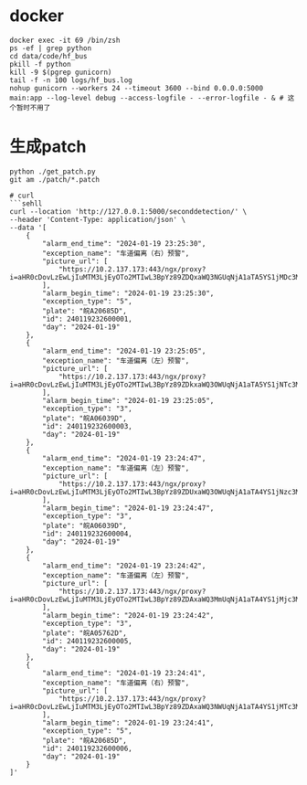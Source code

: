 # docker
```shell
docker exec -it 69 /bin/zsh
ps -ef | grep python
cd data/code/hf_bus
pkill -f python
kill -9 $(pgrep gunicorn)
tail -f -n 100 logs/hf_bus.log
nohup gunicorn --workers 24 --timeout 3600 --bind 0.0.0.0:5000 main:app --log-level debug --access-logfile - --error-logfile - & # 这个暂时不用了
```
# 生成patch
```shell
python ./get_patch.py
git am ./patch/*.patch
```
```
# curl 
```sehll
curl --location 'http://127.0.0.1:5000/seconddetection/' \
--header 'Content-Type: application/json' \
--data '[
    {
        "alarm_end_time": "2024-01-19 23:25:30",
        "exception_name": "车道偏离（右）预警",
        "picture_url": [
            "https://10.2.137.173:443/ngx/proxy?i=aHR0cDovLzEwLjIuMTM3LjEyOTo2MTIwL3BpYz89ZDQxaWQ3NGUqNjA1aTA5YS1jMDc3MTBlNT10MWkybSo9cDFwM2k9ZDFzKmk5ZDA9KjdiMWkwZGU3KjYyY2M5YTg0Yi1hMmVlMTYzLTFmNzBzNi1kMHo5NzlkOD1jNg=="
        ],
        "alarm_begin_time": "2024-01-19 23:25:30",
        "exception_type": "5",
        "plate": "皖A20685D",
        "id": 240119232600001,
        "day": "2024-01-19"
    },
    {
        "alarm_end_time": "2024-01-19 23:25:05",
        "exception_name": "车道偏离（左）预警",
        "picture_url": [
            "https://10.2.137.173:443/ngx/proxy?i=aHR0cDovLzEwLjIuMTM3LjEyOTo2MTIwL3BpYz89ZDkxaWQ3OWUqNjA1aTA5YS1jNTc3MTBlNT10MWk1bSo9cDNwOWk9ZDFzKmk0ZDY9KjZiMmkwZGU3KjYyY2M5YTg0Yi1hMmVlMTYwLTFmNzBzNi1kMHoxNzlkNz1jMg=="
        ],
        "alarm_begin_time": "2024-01-19 23:25:05",
        "exception_type": "3",
        "plate": "皖A06039D",
        "id": 240119232600003,
        "day": "2024-01-19"
    },
    {
        "alarm_end_time": "2024-01-19 23:24:47",
        "exception_name": "车道偏离（左）预警",
        "picture_url": [
            "https://10.2.137.173:443/ngx/proxy?i=aHR0cDovLzEwLjIuMTM3LjEyOTo2MTIwL3BpYz89ZDUxaWQ3OWUqNjA1aTA4YS1jNzc3MTBlNT10MWk0bSo9cDNwOWk9ZDFzKmk0ZDY9KjZiMmkwZGU3KjYyY2M5YTg0Yi1hMmVlMTY4LTFmNzBzNi1kMHoxNzlkNz1jNg=="
        ],
        "alarm_begin_time": "2024-01-19 23:24:47",
        "exception_type": "3",
        "plate": "皖A06039D",
        "id": 240119232600004,
        "day": "2024-01-19"
    },
    {
        "alarm_end_time": "2024-01-19 23:24:42",
        "exception_name": "车道偏离（左）预警",
        "picture_url": [
            "https://10.2.137.173:443/ngx/proxy?i=aHR0cDovLzEwLjIuMTM3LjEyOTo2MTIwL3BpYz89ZDAxaWQ3MmUqNjA1aTA4YS1jMjc3MTBlNT10MWk0bSo9cDNwNWk9ZDFzKmk3ZDQ9KjViOWkwZGU3KjYyY2M5YTg0Yi1hMmVlMTY4LTFmNzBzNi1kMHowNzlkOD1jOQ=="
        ],
        "alarm_begin_time": "2024-01-19 23:24:42",
        "exception_type": "3",
        "plate": "皖A05762D",
        "id": 240119232600005,
        "day": "2024-01-19"
    },
    {
        "alarm_end_time": "2024-01-19 23:24:41",
        "exception_name": "车道偏离（右）预警",
        "picture_url": [
            "https://10.2.137.173:443/ngx/proxy?i=aHR0cDovLzEwLjIuMTM3LjEyOTo2MTIwL3BpYz89ZDAxaWQ3NWUqNjA1aTA4YS1jMTc3MTBlNT10MWk1bSo9cDFwN2k9ZDFzKmkxZDg9KjdiMGkwZGU3KjYyY2M5YTg0Yi1hMmVlMTY4LTFmNzBzNi1kMHo4NzlkMD1jMA=="
        ],
        "alarm_begin_time": "2024-01-19 23:24:41",
        "exception_type": "5",
        "plate": "皖A20685D",
        "id": 240119232600006,
        "day": "2024-01-19"
    }
]'

```